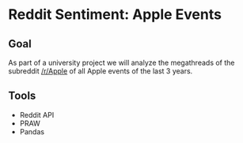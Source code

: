 # Reddit Sentiment: Apple Events
## Goal
As part of a university project we will analyze the megathreads of the subreddit [/r/Apple](https://reddit.com/r/apple) of all Apple events of the last 3 years.

## Tools
- Reddit API
- PRAW
- Pandas